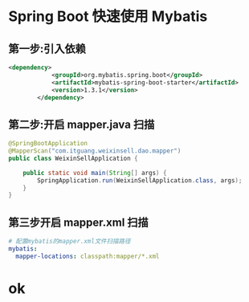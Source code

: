 # Spring Boot 快速使用 Mybatis

## 第一步:引入依赖

```xml
<dependency>
			<groupId>org.mybatis.spring.boot</groupId>
			<artifactId>mybatis-spring-boot-starter</artifactId>
			<version>1.3.1</version>
		</dependency>
```

## 第二步:开启 mapper.java 扫描

```java
@SpringBootApplication
@MapperScan("com.itguang.weixinsell.dao.mapper")
public class WeixinSellApplication {

	public static void main(String[] args) {
		SpringApplication.run(WeixinSellApplication.class, args);
	}
}
```


## 第三步开启 mapper.xml 扫描

```yaml
# 配置mybatis的mapper.xml文件扫描路径
mybatis:
  mapper-locations: classpath:mapper/*.xml
```

# ok




























